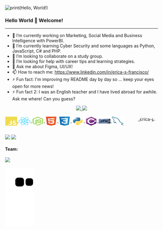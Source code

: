 <img align="center" alt="print(Hello, World!)" height="140" width="930" src="https://user-images.githubusercontent.com/71906862/139163435-d3606313-68bc-44a3-a679-c8cc2efa6c2a.gif">

### Hello World 👋 Welcome!
---

- 🔭 I’m currently working on Marketing, Social Media and Business Intelligence with PowerBI.
- 🌱 I’m currently learning Cyber Security and some languages as Python, JavaScript, C# and PHP.
- 👯 I’m looking to collaborate on a study group.
- 🤔 I’m looking for help with career tips and learning strategies.
- 💬 Ask me about Figma, UI/UX! 
- 📫 How to reach me: https://www.linkedin.com/in/erica-s-francisco/
- ⚡ Fun fact: I'm improving my README day by day so ... keep your eyes open for more news!
- ⚡ Fun fact 2: I was an English teacher and I have lived abroad for awhile. Ask me where! Can you guess? 

<div align="center">
  <a href="https://github.com/EricaSantos-FullStack">
  <img height="170em" src="https://github-readme-stats.vercel.app/api?username=EricaSantos-FullStack&show_icons=true&theme=radical&include_all_commits=false&count_private=true"/>
  <img height="170em" src="https://github-readme-stats.vercel.app/api/top-langs/?username=EricaSantos-FullStack&layout=compact&langs_count=7&theme=radical"/>
</div>
  <div style="display: inline_block"><br>
  <img align="center" alt="Erica-Js" height="30" width="40" src="https://raw.githubusercontent.com/devicons/devicon/master/icons/javascript/javascript-plain.svg">
  <img align="center" alt="Erica-React" height="30" width="40" src="https://raw.githubusercontent.com/devicons/devicon/master/icons/react/react-original.svg">
  <img align="center" alt="Erica-Nodejs" height="30" width="40" src="https://raw.githubusercontent.com/devicons/devicon/master/icons/nodejs/nodejs-original.svg">
  <img align="center" alt="Erica-HTML" height="30" width="40" src="https://raw.githubusercontent.com/devicons/devicon/master/icons/html5/html5-original.svg">
  <img align="center" alt="Erica-CSS" height="30" width="40" src="https://raw.githubusercontent.com/devicons/devicon/master/icons/css3/css3-original.svg">
  <img align="center" alt="Erica-Python" height="30" width="40" src="https://raw.githubusercontent.com/devicons/devicon/master/icons/python/python-original.svg">
  <img align="center" alt="Erica-Csharp" height="30" width="40" src="https://raw.githubusercontent.com/devicons/devicon/master/icons/csharp/csharp-original.svg">
  <img align="center" alt="Erica-PHP" height="30" width="40" src="https://raw.githubusercontent.com/devicons/devicon/master/icons/php/php-original.svg">
  <img align="center" alt="Erica-mysql" height="30" width="40" src="https://raw.githubusercontent.com/devicons/devicon/master/icons/mysql/mysql-original.svg">
  
  <img align="right" alt="Erica-pic" height="150" style="border-radius:50px;" src="https://user-images.githubusercontent.com/71906862/138987543-fdf6b386-949c-417d-8643-542ae183943a.gif?width=676&height=676">
</div>
  
 ##

 <div> 
  <a href = "mailto:ericasantosfrancisco@gmail.com"><img src="https://img.shields.io/badge/Gmail-D14836?style=for-the-badge&logo=gmail&logoColor=white" target="_blank"></a>
  <a href="https://www.linkedin.com/in/erica-s-francisco/" target="_blank"><img src="https://img.shields.io/badge/-LinkedIn-%230077B5?style=for-the-badge&logo=linkedin&logoColor=white" target="_blank"></a>
 
   #### Team:
   <a href = "https://www.playstation.com/pt-br/"><img src="https://img.shields.io/badge/PlayStation-003791?style=for-the-badge&logo=playstation&logoColor=white" target="_blank"></a>
 
  ![Snake animation](https://github.com/EricaSantos-FullStack/EricaSantos-FullStack/blob/output/github-contribution-grid-snake.svg)
 
</div>
